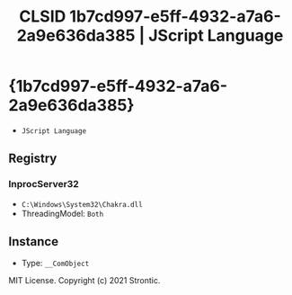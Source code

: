 ﻿---
title: "CLSID 1b7cd997-e5ff-4932-a7a6-2a9e636da385 | JScript Language"
excerpt: What is COM-Object CLSID 1b7cd997-e5ff-4932-a7a6-2a9e636da385?
---

# {1b7cd997-e5ff-4932-a7a6-2a9e636da385}

* `JScript Language`

## Registry


### InprocServer32

* `C:\Windows\System32\Chakra.dll`
* ThreadingModel: `Both`

## Instance

* Type: `__ComObject`

MIT License. Copyright (c) 2021 Strontic.


